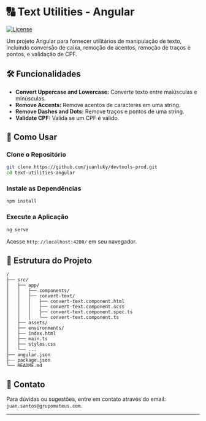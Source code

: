 # 🔠 Text Utilities - Angular

[![License](https://img.shields.io/badge/license-MIT-blue.svg)](LICENSE)

Um projeto Angular para fornecer utilitários de manipulação de texto, incluindo conversão de caixa, remoção de acentos, remoção de traços e pontos, e validação de CPF.

## 🛠️ Funcionalidades

- **Convert Uppercase and Lowercase:** Converte texto entre maiúsculas e minúsculas.
- **Remove Accents:** Remove acentos de caracteres em uma string.
- **Remove Dashes and Dots:** Remove traços e pontos de uma string.
- **Validate CPF:** Valida se um CPF é válido.

## 🚀 Como Usar

### Clone o Repositório

```bash
git clone https://github.com/juanluky/devtools-prod.git
cd text-utilities-angular
```

### Instale as Dependências

```bash
npm install
```

### Execute a Aplicação

```bash
ng serve
```

Acesse `http://localhost:4200/` em seu navegador.

## 📂 Estrutura do Projeto

```plaintext
/
├── src/
│   ├── app/
│   │   ├── components/
│   │   ├── convert-text/
│   │   │   ├── convert-text.component.html
│   │   │   ├── convert-text.component.scss
│   │   │   ├── convert-text.component.spec.ts
│   │   │   └── convert-text.component.ts
│   ├── assets/
│   ├── environments/
│   ├── index.html
│   ├── main.ts
│   ├── styles.css
│   └── ...
├── angular.json
├── package.json
└── README.md
```
## 💬 Contato

Para dúvidas ou sugestões, entre em contato através do email: `juan.santos@grupomateus.com`.

---

